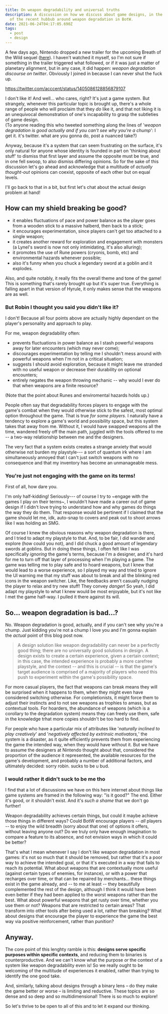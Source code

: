 ```yaml
---
title: On weapon degradability and universal truths
description: A discussion on how we discuss about game designs, in the context
  of the recent hubbub around weapon degradation in BotW.
date: 2021-06-24T04:17:05.690Z
tags:
  - post
  - design
---
```

A few days ago, Nintendo dropped a new trailer for the upcoming Breath of the Wild sequel ([here](https://youtu.be/Pi-MRZBP91I)). I haven't watched it myself, so I'm not sure if something in the trailer triggered what followed, or if it was just a matter of planetary alignment, but in any case, it did happen: *weapon degradation discourse on twitter*. Obviously I joined in because I can never shut the fuck up.

https://twitter.com/acccent/status/1405086128856879107

I don't like it! And well... who cares, right? It's just a game system. But strangely, whenever this particular topic is brought up, there's a whole range of people who will proclaim that they *do* like it, and that not liking it is an unequivocal demonstration of one's incapability to grasp the subtleties of game design.\
(To anyone reading this who tweeted something along the lines of '*weapon degradation is good actually and if you can't see why you're a chump*': I get it. it's twitter. what are you gonna do, post a nuanced take?)

Anyway, because it's a system that can seem frustrating on the surface, it's only natural for anyone whose identity is founded in part on 'thinking about stuff' to dismiss that first layer and assume the opposite must be true, and in one fell swoop, to also dismiss differing opinions. So for the sake of this discussion let's go ahead and acknowledge that a multitude of *actually thought-out* opinions can coexist, opposite of each other but on equal levels.

I'll go back to that in a bit, but first let's chat about the actual design problem at hand!

## How can my shield breaking be good?

* it enables fluctuations of pace and power balance as the player goes from a wooden stick to a massive halberd, then back to a stick;
* it encourages experimentation, since players can't get too attached to a single weapon;
* it creates another reward for exploration and engagement with monsters (a Lynel's sword is now not only intimidating, it's also alluring);
* it promotes the use of Rune powers (cryonis, bomb, etc) and environmental hazards whenever possible;
* also it's funny when you chuck a legendary sword at a goblin and it explodes.

Also, and quite notably, it really fits the overall theme and tone of the game! This is something that's rarely brought up but it's super true. Everything is falling apart in that version of Hyrule, it only makes sense that the weapons are as well.

### But Robin I thought you said you didn't like it?

I don't! Because all four points above are actually highly dependant on the player's personality and approach to play.

For me, weapon degradability often:

* prevents fluctuations in power balance as I stash powerful weapons away for later encounters (which may never come);
* discourages experimentation by telling me I shouldn't mess around with powerful weapons when I'm not in a critical situation;
* suggests I should avoid exploration, because it might leave me stranded with no useful weapon or decrease their durability on optional encounters;
* entirely negates the weapon throwing mechanic -- why would I ever do that when weapons are a finite resource?

(Note that the point about Runes and enviromental hazards holds up.)

People often say that degradability forces players to engage with the game's combat when they would otherwise stick to the safest, most optimal option throughout the game. That is true *for some players*. I naturally have a tendency to explore a game's world and possibility space, but this system takes that away from me. Without it, I would have swapped weapons all the time, wandered freely off the main path, juggled with the tools offered to me -- a two-way relationship between me and the designers.

The very fact that a system exists creates a strange anxiety that would otherwise not burden my playstyle--- a sort of quantum irk where I am simultaneously annoyed that I can't just switch weapons with no consequence and that my inventory has become an unmanageable mess.

### You're just not engaging with the game on its terms!

First of all, how dare you.

I'm only half-kidding! Seriously--- of course I try to \~engage with the games I play on their terms\~, I wouldn't have made a career out of game design if I didn't love trying to understand how and why games do things the way they do them. That response would be pertinent if I claimed that the game should let me, idk, auto-snap to covers and peak out to shoot arrows like I was holding an SMG.

Of course I knew the obvious reasons why weapon degradation is there, and I tried to adapt my playstyle to that. And, to be fair, I did wander and explore (how could you not), and I did chuck a good amount of legendary swords at goblins. But in doing these things, I often felt like I was specifically *ignoring* the game's terms, because I'm a designer, and it's hard for me to turn off that layer of processing when I'm playing a game. The game was telling me to play safe and to hoard weapons, but I knew that would lead to a worse experience, so I played my way and tried to ignore the UI warning me that my stuff was about to break and all the blinking red icons in the weapon switcher. Like, the feedbacks aren't casually nudging the player to relax and try new stuff! They convey *danger*! So yeah, I did adapt my playstyle to what I knew would be most enjoyable, but it's not like I met the game half-way. I pulled it there against its will.

## So... weapon degradation is bad...?

No. Weapon degradation is good, actually, and if you can't see why you're a chump. Just kidding you're not a chump I love you and I'm gonna explain the *actual* point of this blog post now.

> A design solution like weapon degradability can never be a perfectly good thing; there are no universally good solutions in design. A design exists to create a certain experience, given a certain context; in this case, the intended experience is probably a more carefree playstyle, and the context -- and this is crucial -- is that the game's target audience is comprised of a majority of players who need this push to experiment within the game's possibility space.

For more casual players, the fact that weapons can break means they will be surprised when it happens to them, when they might even have considered switching otherwise. For completionists, it might force them to adjust their instincts and to not see weapons as trophies to amass, but as contextual tools. For hoarders, the abundance of weapons (which is a corollary to the degradation system) means they can freely use them, safe in the knowledge trhat more copies shouldn't be too hard to find.

For people who have a particular mix of attributes like '*naturally inclined to play creatively*' and '*negatively affected by extrinsic motivators,*' the system is a disaster, as it quite efficiently prevents them from experiencing the game the intended way, when they would have without it. But we have to assume the designers at Nintendo thought about that, considered the proportion of the audience it represented, the available resources for the game's development, and probably a number of additional factors, and ultimately decided: sorry robin. sucks to be u bud.

### I would rather it didn't suck to be me tho

I find that a lot of discussions we have on this here internet about things like game systems are framed in the following way: "is<!--StartFragment--> <!--EndFragment-->it<!--StartFragment--> <!--EndFragment-->good?" The end. Either it's good, or it shouldn't exist. And it's *such a shame* that we don't go further!

Weapon degradability achieves certain things, but could it maybe achieve those things in different ways? Could BotW encourage players -- *all* players -- to enjoy the wild breadth (sorry about that one) of options it offers, without leaving anyone out? Do we truly only have enough imagination to compare a feature to its absence, and not envision ways in which it could be better?

That's what I mean whenever I say I don't like weapon degradation in most games: it's not so much that it should be removed, but rather that it's a poor way to achieve the intended goal, or that it's executed in a way that fails to reach its potential. What about weapons that are contextually more useful (against certain types of enemies, for instance), or with a power that recharges over time, or that can be repaired by merchants... these things exist in the game already, and -- to me at least -- they beautifully complemented the rest of the design, although I think it would have been even better if they had been applied to the worst weapons rather than the best. What about powerful weapons that get rusty over time, whether you use them or not? Weapons that are restricted to certain areas? That transform into other tools after being used a lot, rather than breaking? What about designs that encourage the player to experience the game the best way via positive reinforcement, rather than punition?

## Anyway.

The core point of this lenghty ramble is this: **designs serve specific purposes within specific contexts**, and reducing them to binaries is counterproductive. And we can't know what the purpose *or* the context of a system like weapon degradability even is! So we really ought to be welcoming of the multitude of experiences it enabled, rather than trying to identify the one good take.

And, similarly, talking about designs through a binary lens – do they make the game better or worse – is limiting and reductive. These topics are so dense and so deep and so multidimensional! There is so much to explore!

So let's thrive to be open to all of this and to let it expand our thinking.